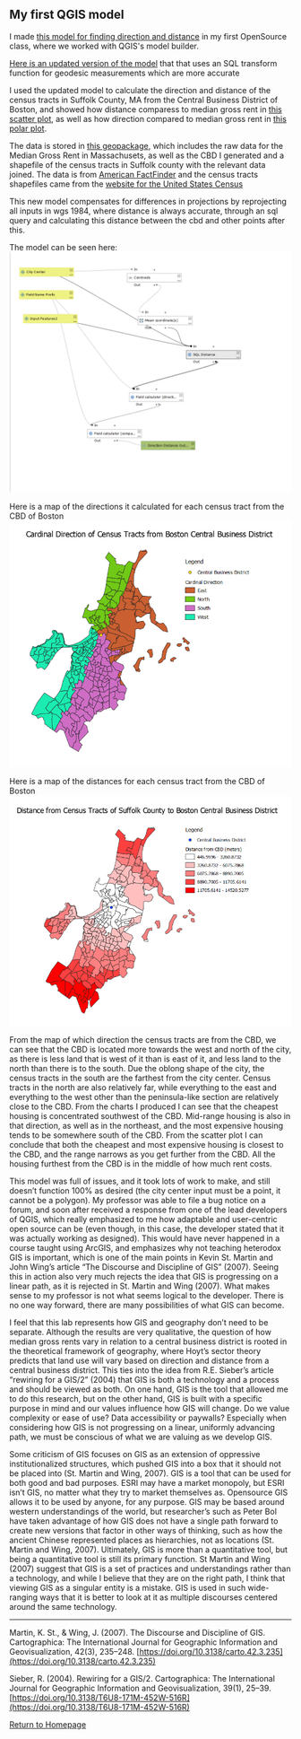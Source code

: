 
## My first QGIS model

I made [this model for finding direction and distance](model1_v3.2.model3) in my first OpenSource class, where we worked with QGIS's model builder. 

[Here is an updated version of the model](model1final.model3) that that uses an SQL transform function for geodesic measurements which are more accurate

I used the updated model to calculate the direction and distance of the census tracts in Suffolk County, MA from the Central Business District of Boston, and showed how distance comparess to median gross rent in [this scatter plot](boston_scatter.html), as well as how direction compared to median gross rent in [this polar plot](boston_polar.html).

The data is stored in [this geopackage](Suffolk_tracts.gpkg), which includes the raw data for the Median Gross Rent in Massachusets, as well as the CBD I generated and a shapefile of the census tracts in Suffolk county with the relevant data joined. The data is from [American FactFinder](https://factfinder.census.gov/) and the census tracts shapefiles came from the [website for the United States Census]( https://www.census.gov/geographies/mapping-files/timeseries/geo/carto-boundary-file.html)

This new model compensates for differences in projections by reprojecting all inputs in wgs 1984, where distance is always accurate, through an sql query and calculating this distance between the cbd and other points after this. 

The model can be seen here:
![updated model](model.PNG)

Here is a map of the directions it calculated for each census tract from the CBD of Boston
![direction map](cardinalBos.PNG)

Here is a map of the distances for each census tract from the CBD of Boston
![distance map](distBos.PNG)

From the map of which direction the census tracts are from the CBD, we can see that the CBD is located more towards the west and north of the city, as there is less land that is west of it than is east of it, and less land to the north than there is to the south. Due the oblong shape of the city, the census tracts in the south are the farthest from the city center. Census tracts in the north are also relatively far, while everything to the east and everything to the west other than the peninsula-like section are relatively close to the CBD. From the charts I produced I can see that the cheapest housing is concentrated southwest of the CBD. Mid-range housing is also in that direction, as well as in the northeast, and the most expensive housing tends to be somewhere south of the CBD. From the scatter plot I can conclude that both the cheapest and most expensive housing is closest to the CBD, and the range narrows as you get further from the CBD. All the housing furthest from the CBD is in the middle of how much rent costs.

This model was full of issues, and it took lots of work to make, and still doesn’t function 100% as desired (the city center input must be a point, it cannot be a polygon). My professor was able to file a bug notice on a forum, and soon after received a response from one of the lead developers of QGIS, which really emphasized to me how adaptable and user-centric open source can be (even though, in this case, the developer stated that it was actually working as designed). This would have never happened in a course taught using ArcGIS, and emphasizes why not teaching heterodox GIS is important, which is one of the main points in Kevin St. Martin and John Wing’s article “The Discourse and Discipline of GIS” (2007). Seeing this in action also very much rejects the idea that GIS is progressing on a linear path, as it is rejected in St. Martin and Wing (2007). What makes sense to my professor is not what seems logical to the developer. There is no one way forward, there are many possibilities of what GIS can become. 

I feel that this lab represents how GIS and geography don’t need to be separate. Although the results are very qualitative, the question of how median gross rents vary in relation to a central business district is rooted in the theoretical framework of geography, where Hoyt’s sector theory predicts that land use will vary based on direction and distance from a central business district. This ties into the idea from R.E. Sieber’s article “rewiring for a GIS/2” (2004) that GIS is both a technology and a process and should be viewed as both. On one hand, GIS is the tool that allowed me to do this research, but on the other hand, GIS is built with a specific purpose in mind and our values influence how GIS will change. Do we value complexity or ease of use? Data accessibility or paywalls? Especially when considering how GIS is not progressing on a linear, uniformly advancing path, we must be conscious of what we are valuing as we develop GIS.

Some criticism of GIS focuses on GIS as an extension of oppressive institutionalized structures, which pushed GIS into a box that it should not be placed into (St. Martin and Wing, 2007). GIS is a tool that can be used for both good and bad purposes. ESRI may have a market monopoly, but ESRI isn’t GIS, no matter what they try to market themselves as. Opensource GIS allows it to be used by anyone, for any purpose. GIS may be based around western understandings of the world, but researcher’s such as Peter Bol have taken advantage of how GIS does not have a single path forward to create new versions that factor in other ways of thinking, such as how the ancient Chinese represented places as hierarchies, not as locations (St. Martin and Wing, 2007). Ultimately, GIS is more than a quantitative tool, but being a quantitative tool is still its primary function. St Martin and Wing (2007) suggest that GIS is a set of practices and understandings rather than a technology, and while I believe that they are on the right path, I think that viewing GIS as a singular entity is a mistake. GIS is used in such wide-ranging ways that it is better to look at it as multiple discourses centered around the same technology. 

-----------------------------------------------------------------------------------------------------------------------------

Martin, K. St., & Wing, J. (2007). The Discourse and Discipline of GIS. Cartographica: The International Journal for Geographic Information and Geovisualization, 42(3), 235–248. [https://doi.org/10.3138/carto.42.3.235](https://doi.org/10.3138/carto.42.3.235)

Sieber, R. (2004). Rewiring for a GIS/2. Cartographica: The International Journal for Geographic Information and Geovisualization, 39(1), 25–39. [https://doi.org/10.3138/T6U8-171M-452W-516R](https://doi.org/10.3138/T6U8-171M-452W-516R)

[Return to Homepage](index.md)
